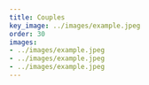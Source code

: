 ```yaml
---
title: Couples
key_image: ../images/example.jpeg
order: 30
images:
- ../images/example.jpeg
- ../images/example.jpeg
- ../images/example.jpeg
---
```

